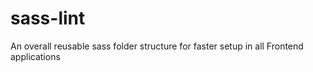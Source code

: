# sass-lint
An overall reusable sass folder structure for faster setup in all Frontend applications
